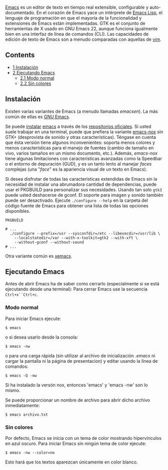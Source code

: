 [Emacs](https://en.wikipedia.org/wiki/Emacs "wikipedia:Emacs") es un editor de texto en tiempo real extensible, configurable y auto-documentado. En el corazón de Emacs yace un intérprete de [Emacs Lisp](https://en.wikipedia.org/wiki/Emacs_Lisp "wikipedia:Emacs Lisp"), el lenguaje de programación en que el mayoría de la funcionalidad y extensiones de Emacs están implementadas. GTK es el conjunto de herramientas de X usado en GNU Emacs 22, aunque funciona igualmente bien en una interfaz de línea de comandos (CLI). Las capacidades de edición de texto de Emacs son a menudo comparadas con aquellas de [vim](/index.php/Vim_(Espa%C3%B1ol) "Vim (Español)").

## Contents

*   [1 Instalación](#Instalación)
*   [2 Ejecutando Emacs](#Ejecutando_Emacs)
    *   [2.1 Modo normal](#Modo_normal)
    *   [2.2 Sin colores](#Sin_colores)

## Instalación

Existen varias variantes de Emacs (a menudo llamadas *emacsen*). La más común de ellas es [GNU Emacs](http://www.gnu.org/software/emacs/).

Se puede [instalar](/index.php/Help:Reading_(Espa%C3%B1ol)#Instalaci.C3.B3n_de_paquetes "Help:Reading (Español)") [emacs](https://www.archlinux.org/packages/?name=emacs) a través de los [repositorios oficiales](/index.php/Official_repositories_(Espa%C3%B1ol) "Official repositories (Español)"). Si usted suele trabajar en una terminal, puede que prefiera la variante [emacs-nox](https://www.archlinux.org/packages/?name=emacs-nox) sin GTK+ (desprovista de sonido y otras características). Téngase en cuenta que ésta versión tiene algunos inconvenientes: soporta menos colores y menos características para el manejo de fuentes (cambio de tamaño en vivo, varios tamaños en un mismo documento, etc.). Además, *emacs-nox* tiene algunas limitaciones con características avanzadas como la Speedbar o el entorno de depuración (GUD), y es un tanto lento al manejar *faces* complejas (una "*face*" es la apariencia visual de un texto en Emacs).

Si desea disfrutar de todas las características extendidas de Emacs sin la necesidad de instalar una abrumadora cantidad de dependencias, puede usar el PKGBUILD para personalizar sus necesidades. Usando tan solo `gtk3` puede usted deshacerse de gconf. El soporte para imagen y sonido también puede ser desactivado. Ejecute `./configure --help` en la carpeta del código fuente de Emacs para obtener una lista de todas las opciones disponibles.

 `PKGBUILD` 
```
# ...
  ./configure --prefix=/usr --sysconfdir=/etc --libexecdir=/usr/lib \
    --localstatedir=/var --with-x-toolkit=gtk2 --with-xft \
    --without-gconf --without-sound
# ...

```

Otra variante común es [xemacs](https://aur.archlinux.org/packages/xemacs/).

## Ejecutando Emacs

Antes de abrir Emacs ha de saber como cerrarlo (especialmente si se está ejecutando desde una terminal): Para cerrar Emacs use la secuencia `Ctrl+x``Ctrl+c`.

### Modo normal

Para iniciar Emacs ejecute:

```
$ emacs

```

o si desea usarlo desde la consola:

```
$ emacs -nw

```

o para una carga rápida (sin utilizar al archivo de inicialización *.emacs* ni cargar la pantalla ni la página de presentacion) y editar usando la línea de comandos:

```
$ emacs -Q -nw

```

Si ha instalado la versón nox, entonces 'emacs' y 'emacs -nw' son lo mismo.

Se puede proporcionar un nombre de archivo para abrir dicho archivo inmediatamente:

```
$ emacs archivo.txt

```

### Sin colores

Por defecto, Emacs se inicia con un tema de color mostrando hipervínculos en azul oscuro. Para iniciar Emacs sin ningún tema de color ejecute:

```
$ emacs -nw --color=no

```

Esto hará que los textos aparezcan únicamente en color blanco.